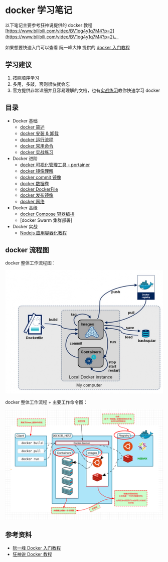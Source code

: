 # docker 学习笔记

以下笔记主要参考狂神说提供的 docker 教程 [https://www.bilibili.com/video/BV1og4y1q7M4?p=2](https://www.bilibili.com/video/BV1og4y1q7M4?p=2)。

如果想要快速入门可以查看 阮一峰大神 提供的 [docker 入门教程](http://www.ruanyifeng.com/blog/2018/02/docker-tutorial.html)

## 学习建议

1. 按照顺序学习
2. 多用，多敲，否则很快就会忘
3. 官方提供非常详细并且容易理解的文档，也有[实战练习](https://docs.docker.com/language/nodejs/)教你快速学习 docker

## 目录

- Docker 基础
  - [docker 简述](./01-docker-intro.md)
  - [docker 安装 & 卸载](./02-docker-install.md)
  - [docker 运行流程](./03-docker-run-process.md)
  - [docker 常用命令](./04-docker-cmd.md)
  - [docker 实战练习](./05-docker-practice.md)
- Docker 进阶
  - [docker 可视化管理工具 - portainer](./06-portainer.md)
  - [docker 镜像理解](./07-docker-image.md)
  - [docker commit 镜像](./08-docker-commit.md)
  - [docker 数据卷](./09-docker-volume.md)
  - [docker DockerFile](./10-docker-dockerfile.md)
  - [docker 发布镜像](./11-docker-publish.md)
  - [docker 网络](./12-docker-net.md)
- Docker 高级
  - [docker Compose 容器编排](./13-docker-compose.md)
  - [docker Swarm 集群部署]
- Docker 实战
  - [Nodejs 应用容器化教程](./14-node-docker.md)

## docker 流程图

docker 整体工作流程图：

![](./images/docker-process.webp)

docker 整体工作流程 + 主要工作命令图：

![](./images/docker-structure.png)

## 参考资料

- [阮一峰 Docker 入门教程](http://www.ruanyifeng.com/blog/2018/02/docker-tutorial.html)
- [狂神说 Docker 教程](https://www.bilibili.com/video/BV1og4y1q7M4?p=2)
